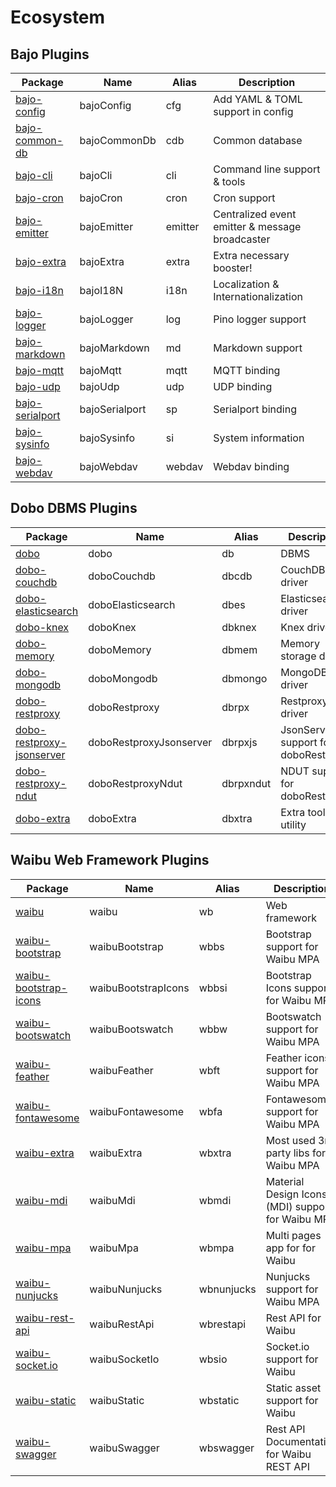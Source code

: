 # Ecosystem

## Bajo Plugins

| Package | Name | Alias | Description |
| ------- | ---- | ----- | ----------- |
| [bajo-config](https://github.com/ardhi/bajo-config) | bajoConfig | cfg | Add YAML & TOML support in config |
| [bajo-common-db](https://github.com/ardhi/bajo-common-db) | bajoCommonDb | cdb | Common database |
| [bajo-cli](https://github.com/ardhi/bajo-cli) | bajoCli | cli | Command line support & tools |
| [bajo-cron](https://github.com/ardhi/bajo-cron) | bajoCron | cron | Cron support |
| [bajo-emitter](https://github.com/ardhi/bajo-emitter) | bajoEmitter | emitter | Centralized event emitter & message broadcaster |
| [bajo-extra](https://github.com/ardhi/bajo-extra) | bajoExtra | extra | Extra necessary booster! |
| [bajo-i18n](https://github.com/ardhi/bajo-i18n) | bajoI18N | i18n | Localization & Internationalization |
| [bajo-logger](https://github.com/ardhi/bajo-logger) | bajoLogger | log | Pino logger support |
| [bajo-markdown](https://github.com/ardhi/bajo-markdown) | bajoMarkdown | md | Markdown support |
| [bajo-mqtt](https://github.com/ardhi/bajo-mqtt) | bajoMqtt | mqtt | MQTT binding |
| [bajo-udp](https://github.com/ardhi/bajo-udp) | bajoUdp | udp | UDP binding |
| [bajo-serialport](https://github.com/ardhi/bajo-serialport) | bajoSerialport | sp | Serialport binding |
| [bajo-sysinfo](https://github.com/ardhi/bajo-sysinfo) | bajoSysinfo | si | System information |
| [bajo-webdav](https://github.com/ardhi/bajo-webdav) | bajoWebdav | webdav | Webdav binding |

## Dobo DBMS Plugins

| Package | Name | Alias | Description |
| ------- | ---- | ----- | ----------- |
| [dobo](https://github.com/ardhi/dobo) | dobo | db | DBMS |
| [dobo-couchdb](https://github.com/ardhi/dobo-couchdb) | doboCouchdb | dbcdb | CouchDB driver |
| [dobo-elasticsearch](https://github.com/ardhi/dobo-elasticsearch) | doboElasticsearch | dbes | Elasticsearch driver |
| [dobo-knex](https://github.com/ardhi/dobo-knex) | doboKnex | dbknex | Knex driver |
| [dobo-memory](https://github.com/ardhi/dobo-memory) | doboMemory | dbmem | Memory storage driver |
| [dobo-mongodb](https://github.com/ardhi/dobo-mongodb) | doboMongodb | dbmongo | MongoDB driver |
| [dobo-restproxy](https://github.com/ardhi/dobo-restproxy) | doboRestproxy | dbrpx | Restproxy driver |
| [dobo-restproxy-jsonserver](https://github.com/ardhi/dobo-restproxy-jsonserver) | doboRestproxyJsonserver | dbrpxjs | JsonServer support for doboRestproxy |
| [dobo-restproxy-ndut](https://github.com/ardhi/dobo-restproxy-ndut) | doboRestproxyNdut | dbrpxndut | NDUT support for doboRestproxy |
| [dobo-extra](https://github.com/ardhi/dobo-extra) | doboExtra | dbxtra | Extra tools & utility |

## Waibu Web Framework Plugins

| Package | Name | Alias | Description |
| ------- | ---- | ----- | ----------- |
| [waibu](https://github.com/ardhi/waibu) | waibu | wb | Web framework |
| [waibu-bootstrap](https://github.com/ardhi/waibu-bootstrap) | waibuBootstrap | wbbs | Bootstrap support for Waibu MPA |
| [waibu-bootstrap-icons](https://github.com/ardhi/waibu-bootstrap-icons) | waibuBootstrapIcons | wbbsi | Bootstrap Icons support for Waibu MPA |
| [waibu-bootswatch](https://github.com/ardhi/waibu-bootswatch) | waibuBootswatch | wbbw | Bootswatch support for Waibu MPA |
| [waibu-feather](https://github.com/ardhi/waibu-feather) | waibuFeather | wbft | Feather icons support for Waibu MPA |
| [waibu-fontawesome](https://github.com/ardhi/waibu-fontawesome) | waibuFontawesome | wbfa | Fontawesome support for Waibu MPA |
| [waibu-extra](https://github.com/ardhi/waibu-extra) | waibuExtra | wbxtra | Most used 3rd party libs for Waibu MPA |
| [waibu-mdi](https://github.com/ardhi/waibu-mdi) | waibuMdi | wbmdi | Material Design Icons (MDI) support for Waibu MPA |
| [waibu-mpa](https://github.com/ardhi/waibu-mpa) | waibuMpa | wbmpa | Multi pages app for for Waibu |
| [waibu-nunjucks](https://github.com/ardhi/waibu-nunjucks) | waibuNunjucks | wbnunjucks | Nunjucks support for Waibu MPA |
| [waibu-rest-api](https://github.com/ardhi/waibu-rest-api) | waibuRestApi | wbrestapi | Rest API for Waibu |
| [waibu-socket.io](https://github.com/ardhi/waibu-socket.io) | waibuSocketIo | wbsio | Socket.io support for Waibu |
| [waibu-static](https://github.com/ardhi/waibu-static) | waibuStatic | wbstatic | Static asset support for Waibu |
| [waibu-swagger](https://github.com/ardhi/waibu-swagger) | waibuSwagger | wbswagger | Rest API Documentation for Waibu REST API |
